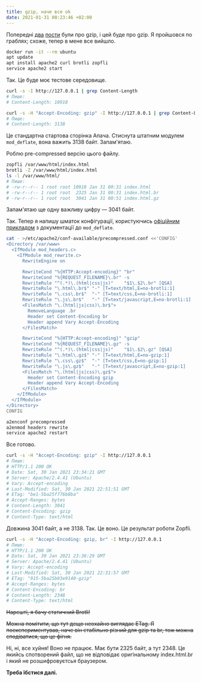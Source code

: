 ```yaml
---
title: gzip, наче все ok
date: 2021-01-31 00:23:46 +02:00
---
```


Попередні [два][2] [пости][3] були про gzip, і цей буде про gzip. Я пройшовся по граблях; схоже, тепер в мене все вийшло.

```sh
docker run -it --rm ubuntu
apt update
apt install apache2 curl brotli zopfli
service apache2 start
```

Так. Це буде моє тестове середовище.

```sh
curl -s -I http://127.0.0.1 | grep Content-Length
# Пише:
# Content-Length: 10918

curl -s -H "Accept-Encoding: gzip" -I http://127.0.0.1 | grep Content-Length
# Пише:
# Content-Length: 3138
```

Це стандартна стартова сторінка Апача. Стиснута штатним модулем `mod_deflate`, вона важить 3138 байт. Запам'ятаю.

Роблю pre-compressed версію цього файлу.

```sh
zopfli /var/www/html/index.html
brotli -Z /var/www/html/index.html
ls -l /var/www/html/
# Пише:
# -rw-r--r-- 1 root root 10918 Jan 31 00:31 index.html
# -rw-r--r-- 1 root root  2325 Jan 31 00:31 index.html.br
# -rw-r--r-- 1 root root  3041 Jan 31 00:51 index.html.gz
```

Запам'ятаю ще одну важливу цифру — 3041 байт.

Так. Тепер я напишу шматок конфігурації, користуючись [офіційним прикладом][1] з документації до `mod_deflate`.

```sh
cat - >/etc/apache2/conf-available/precompressed.conf <<'CONFIG'
<Directory /var/www>
  <IfModule mod_headers.c>
    <IfModule mod_rewrite.c>
      RewriteEngine on

      RewriteCond "%{HTTP:Accept-encoding}" "br"
      RewriteCond "%{REQUEST_FILENAME}\.br" -s
      RewriteRule "^(.*)\.(html|css|js)"    "$1\.$2\.br" [QSA]
      RewriteRule "\.html\.br$" "-" [T=text/html,E=no-brotli:1]
      RewriteRule "\.css\.br$"  "-" [T=text/css,E=no-brotli:1]
      RewriteRule "\.js\.br$"   "-" [T=text/javascript,E=no-brotli:1]
      <FilesMatch "\.(html|js|css)\.br$">
        RemoveLanguage .br
        Header set Content-Encoding br
        Header append Vary Accept-Encoding
      </FilesMatch>

      RewriteCond "%{HTTP:Accept-encoding}" "gzip"
      RewriteCond "%{REQUEST_FILENAME}\.gz" -s
      RewriteRule "^(.*)\.(html|css|js)"    "$1\.$2\.gz" [QSA]
      RewriteRule "\.html\.gz$" "-" [T=text/html,E=no-gzip:1]
      RewriteRule "\.css\.gz$"  "-" [T=text/css,E=no-gzip:1]
      RewriteRule "\.js\.gz$"   "-" [T=text/javascript,E=no-gzip:1]
      <FilesMatch "\.(html|js|css)\.gz$">
        Header set Content-Encoding gzip
        Header append Vary Accept-Encoding
      </FilesMatch>
    </IfModule>
  </IfModule>
</Directory>
CONFIG

a2enconf precompressed
a2enmod headers rewrite
service apache2 restart
```

Все готово.

```sh
curl -s -H "Accept-Encoding: gzip" -I http://127.0.0.1
# Пише:
# HTTP/1.1 200 OK
# Date: Sat, 30 Jan 2021 23:34:21 GMT
# Server: Apache/2.4.41 (Ubuntu)
# Vary: Accept-encoding
# Last-Modified: Sat, 30 Jan 2021 22:51:51 GMT
# ETag: "be1-5ba25f776b8ba"
# Accept-Ranges: bytes
# Content-Length: 3041
# Content-Encoding: gzip
# Content-Type: text/html
```

Довжина 3041 байт, а не 3138. Так. Це воно. Це результат роботи Zopfli.

```sh
curl -s -H "Accept-Encoding: gzip, br" -I http://127.0.0.1
# Пише:
# HTTP/1.1 200 OK
# Date: Sat, 30 Jan 2021 23:36:29 GMT
# Server: Apache/2.4.41 (Ubuntu)
# Vary: Accept-encoding
# Last-Modified: Sat, 30 Jan 2021 22:31:57 GMT
# ETag: "915-5ba25b03e9140-gzip"
# Accept-Ranges: bytes
# Content-Encoding: br
# Content-Length: 2348
# Content-Type: text/html
```

~~Нарешті, я бачу статичний Brotli!~~

~~Можна помітити, що тут дещо неохайно виглядає ETag. Я поекспериментував, наче він стабільно різний для gzip та br, тож можна сподіватися, що це фігня.~~

Ні, ні, все хуйня! Воно не працює. Має бути 2325 байт, а тут 2348. Це якийсь спотворений файл, що не відповідає оригінальному index.html.br і який не розшифровуєтсья браузером.

**Треба їбстися далі.**

[1]: https://httpd.apache.org/docs/2.4/mod/mod_deflate.html#precompressed
[2]: /2021/01/26/brotli.html
[3]: /2021/01/28/gzip-wtf.html
